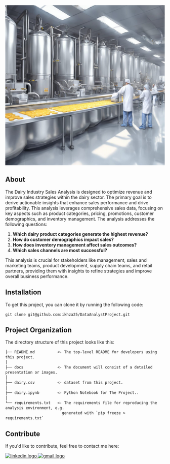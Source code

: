 <img src="./docs/dairyIndustry.jpeg" alt="Header" width="600"/>

## About

The Dairy Industry Sales Analysis is designed to optimize revenue and improve sales strategies within the dairy sector. The primary goal is to derive actionable insights that enhance sales performance and drive profitability. This analysis leverages comprehensive sales data, focusing on key aspects such as product categories, pricing, promotions, customer demographics, and inventory management. The analysis addresses the following questions:

1. **Which dairy product categories generate the highest revenue?**
2. **How do customer demographics impact sales?**
3. **How does inventory management affect sales outcomes?**
4. **Which sales channels are most successful?**

This analysis is crucial for stakeholders like management, sales and marketing teams, product development, supply chain teams, and retail partners, providing them with insights to refine strategies and improve overall business performance.

## Installation

To get this project, you can clone it by running the following code:

    git clone git@github.com:ikhza25/DataAnalystProject.git
## Project Organization

The directory structure of this project looks like this:

    ├── README.md          <- The top-level README for developers using this project.
    │
    ├── docs               <- The document will consist of a detailed presentation or images.
    │
    ├── dairy.csv          <- dataset from this project.
    │
    ├── dairy.ipynb        <- Python Notebook for The Project..
    │
    └── requirements.txt   <- The requirements file for reproducing the analysis environment, e.g.
                             generated with `pip freeze > requirements.txt`

## Contribute

If you'd like to contribute, feel free to contact me here:

<a href="https://www.linkedin.com/in/ikhzasyafamuis/" target="_blank">
    <img src="https://raw.githubusercontent.com/maurodesouza/profile-readme-generator/master/src/assets/icons/social/linkedin/default.svg" width="52" height="40" alt="linkedin logo"/>
  </a>
  <a href="mailto:ikhza25@gmail.com" target="_blank">
    <img src="https://raw.githubusercontent.com/maurodesouza/profile-readme-generator/master/src/assets/icons/social/gmail/default.svg"  width="52" height="40" alt="gmail logo"/>
  </a>
